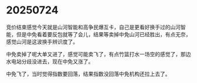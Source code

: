 # 20250724

竞价结束感觉今天就是山河智能和高争民爆互卡，自己是更看好换手过的山河智能，但是中免看着要反包就等了会儿，结果等卖掉中免山河已经胜出，有点无奈，感觉山河是这波换手辨识度了。

中免卖掉了呢大单又进了，感觉可能卖飞了，有点竹篮打水一场空的感觉了，那边水电站分歧没进去，现在中免又涨了。

中免飞了，当时觉得指数要回落，结果指数没回落中免机构还拉上去了。
